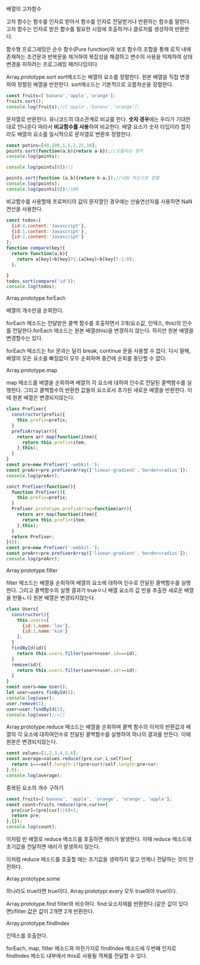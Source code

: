 배열의 고차함수

고차 함수는 함수를 인자로 받아서 함수를 인자로 전달받거나 반환하는 함수를 말한다. 고차 함수는 인자로 받은 함수를 필요한 시점에 호출하거나 클로저를 생성하여 반환한다.


함수형 프로그래밍은 순수 함수(Pure function)와 보조 함수의 조합을 통해 로직 내에 존재하는 조건문과 반복문을 제거하여 복잡성을 해결하고 변수의 사용을 억제하여 상태 변경을 피하려는 프로그래밍 패러다임이다

Array.prototype.sort
sort메소드는 배열의 요소를 정렬한다. 원본 배열을 직접 변경하여 정렬된 배열을 반한한다. sort메소드는 기본적으로 오름차순을 정렬한다.


~~~javascript
const fruits=['banana','apple','orange'];
fruits.sort();
console.log(fruits);//['apple','banana','orange'];
~~~

문자열로 반환한다. 유니코드의 대소관계로 비교를 한다.
**숫자 경우**에는 우리가 기대한 대로 안나온다 따라서 **비교함수를 사용**하여 비교한다.
배열 요소가 숫자 타입이라 할지라도 배열의 요소를 일시적으로 문자열로 변환후 정렬한다. 

~~~javascript
const potins=[40,100,1,5,2,25,10];
points.sort(function(a,b){return a-b});//오름차순 정리
console.log(points);

console.log(points[0])//1

points.sort(function (a,b){return b-a;});//내림 차순으로 정렬
console.log(points);
console.log(points[0])//100

~~~

비교함수를 사용할때 프로퍼티의 값이 문자열인 경우에는 산술연산자를 사용하면  NaN연산을 사용한다.

~~~javascript
const todos=[
  {id:4,content:'Javascript'},
  {id:1,content:'Javascript'},
  {id:2,content:'Javascript'}
];
function compare(key){
  return function(a,b){
    return a[key]>b[key]?1:(a[key]<b[key]?-1:0);
  };

}
todos.sort(compare('id'));
console.log(todos);
~~~

Array.prototype.forEach

배열의 개수만큼 순회한다.

forEach 메소드는 전달받은 콜백 함수를 호출하면서 3개(요소값, 인덱스, this)의 인수를 전달한다.forEach 메소드는 원본 배열(this)을 변경하지 않는다.
하지만 원본 배열을 변경할수는 있다.

forEach 메소드는 for 문과는 달리 break, continue 문을 사용할 수 없다. 다시 말해, 배열의 모든 요소를 빠짐없이 모두 순회하며 중간에 순회를 중단할 수 없다.

Array.prototype.map

map 메소드를 배열을 순회하며 배열의 각 요소에 대하여 인수로 전달된 콜백함수를 실행한다. 그리고 콜백함수의 반환한 값들의 요소로서 추가된 새로운 배열을 반환한다. 이때 원본 배열은 변경되지않는다.

~~~javascript
class Prefixer{
  constructor(prefix){
    this.prefix=prefix;
  }
  prefixArray(arr){
    return arr.map(function(item){
      return this.prefix+item;
    },this);
  }
}
const pre=new Prefixer('-webkit-');
const preArr=pre.prefixerArray(['linear-gradient','border=radius']);
console.log(preArr);

~~~

~~~javascript
conct Prefixer(function(){
  function Prefixer(){
    this.prefix=prefix;
  }
  Prefixer.prototype.prefixArray=function(arr){
    return arr.map(function(item){
      return this.prefix+item;
    },this);
  }
  return Prefixer;
}());
const pre=new Prefixer('-webkit-');
const preArr=pre.prefixerArray(['linear-gradient','border=radius']);
console.log(preArr);
~~~



Array.prototype.filter

filter 메소드는 배열을 순회하여 배열의 요소에 대하여 인수로 전달된 콜백함수를 실행한다. 그리고 콜백함수의 실행 결과가 trueㅇ니 배열 요소의 값 만을 추출한 새로운 배열을 만들ㄴ다 원본 배열은 변경되지않는다.

~~~javascript
class Users{
  constructor(){
    this.users=[
      {id:1,name:'lee'},
      {id:2,name:'kim'}
    ];
  }
  findById(id){
    return this.users.filter(user=>user.id===id);
  }
  remove(id){
    return this.users.filter(user=>user.id!==id);
  }
}
const users=new User();
let user=users.finById(1);
console.log(user);
user.remove(1);
user=user.findById(1);
console.log(user)//=[]
~~~



Array.prototype.reduce
메소드는 배열을 순회하며 콜백 함수의 이저의 반환값과 배열의 각 요소에 대하여인수로 전달된 콜백함수를 실행하여 하나의 결과를 만든다. 이때 원본은 변경되지않는다.

~~~javascript
const values=[1,2,3,4,5,6];
const average=values.reduce((pre,cur,i,self)=>{
  return i===self.length-1?(pre+cur)/self.length:pre+cur;
},0);
console.log(average);

~~~

중복된 요소의 개수 구하기

~~~javascript
const fruits=['banana', 'apple', 'orange', 'orange', 'apple'];
const count=fruits.reduce((pre,cur)=>{
  pre[cur]=(pre[cur]||0)+1;
  return pre;
},{});
console.log(count);

~~~

이처럼 빈 배열로 reduce 메소드를 호출하면 에러가 발생한다. 이때 reduce 메소드에 초기값을 전달하면 에러가 발생하지 않는다.

이처럼 reduce 메소드를 호출할 때는 초기값을 생략하지 말고 언제나 전달하는 것이 안전하다.

Array.prototype.some

하나라도 true라면 true이다.
Array.prototypr.every
모두 true여야 true이다.

Array.prototype.find
filter와 비슷하다. 
find:요소자체를 반환한다.(같은 값이 있다면)/filter:값은 값이 2개면 2개 반환한다.

Array.prototype.findIndex

 인덱스를 호출한다.

forEach, map, filter 메소드와 마찬가지로 findIndex 메소드에 두번째 인자로 findIndex 메소드 내부에서 this로 사용될 객체를 전달할 수 있다.